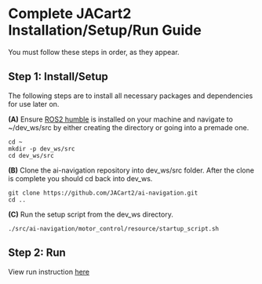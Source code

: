 # Complete JACart2 Installation/Setup/Run Guide

You must follow these steps in order, as they appear.

## Step 1: Install/Setup
The following steps are to install all necessary packages and dependencies for use later on.

**(A)** Ensure [ROS2 humble](https://docs.ros.org/en/humble/Installation/Ubuntu-Install-Debians.html) is installed on your machine and navigate to ~/dev_ws/src by either creating the directory or going into a premade one.
```
cd ~
mkdir -p dev_ws/src
cd dev_ws/src
```
**(B)** Clone the ai-navigation repository into dev_ws/src folder. After the clone is complete you should cd back into dev_ws.
```
git clone https://github.com/JACart2/ai-navigation.git
cd ..
```
**(C)** Run the setup script from the dev_ws directory.
```
./src/ai-navigation/motor_control/resource/startup_script.sh
```

## Step 2: Run

View run instruction [here](https://github.com/JACart2/jacart2_documentation/wiki/System-Launch)
